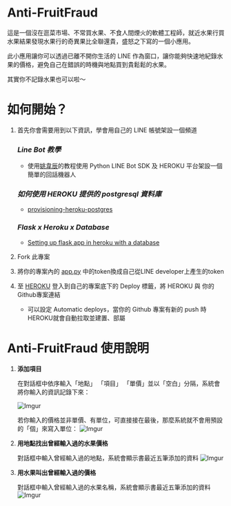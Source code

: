 # Anti-FruitFraud
這是一個沒在逛菜市場、不常買水果、不食人間煙火的軟體工程師，就近水果行買水果結果發現水果行的奇異果比全聯還貴，盛怒之下寫的一個小應用。

此小應用讓你可以透過已離不開你生活的 LINE 作為窗口，讓你能夠快速地紀錄水果的價格，避免自己在錯誤的時機與地點買到貴鬆鬆的水果。

其實你不記錄水果也可以啦～

# 如何開始？
1. 首先你會需要用到以下資訊，學會用自己的 LINE 帳號架設一個頻道
    ### ***Line Bot 教學***
    - 使用[姚韋辰](https://yaoandy107.github.io/line-bot-tutorial/)的教程使用 Python LINE Bot SDK 及 HEROKU 平台架設一個簡單的回話機器人

    ### ***如何使用 HEROKU 提供的 postgresql 資料庫***
    - [provisioning-heroku-postgres](https://devcenter.heroku.com/articles/heroku-postgresql#provisioning-heroku-postgres)

    ### ***Flask x Heroku x Database***
    - [Setting up flask app in heroku with a database](https://gist.github.com/mayukh18/2223bc8fc152631205abd7cbf1efdd41/)

2. Fork 此專案

3. 將你的專案內的 [app.py](/app.py) 中的token換成自己從LINE developer上產生的token

4. 至 [HEROKU](https://dashboard.heroku.com/) 登入到自己的專案底下的 Deploy 標籤，將 HEROKU 與 你的Github專案連結
    - 可以設定 Automatic deploys，當你的 Github 專案有新的 push 時 HEROKU就會自動拉取並建置、部屬

# Anti-FruitFraud 使用說明
1. **添加項目**
    
    在對話框中依序輸入「地點」 「項目」 「單價」並以「空白」分隔，系統會將你輸入的資訊記錄下來：

    ![Imgur](https://i.imgur.com/347pfiY.jpg)

    若你輸入的價格並非單價、有單位，可直接接在最後，那麼系統就不會用預設的「個」來寫入單位：
    ![Imgur](https://i.imgur.com/tj8NHPP.jpg)

2. **用地點找出曾經輸入過的水果價格**
    
    對話框中輸入曾經輸入過的地點，系統會顯示書最近五筆添加的資料
    ![Imgur](https://i.imgur.com/6MYYPhp.jpg)

3. **用水果叫出曾經輸入過的價格**
    
    對話框中輸入曾經輸入過的水果名稱，系統會顯示書最近五筆添加的資料
    ![Imgur](https://i.imgur.com/TBgeFoQ.jpg)